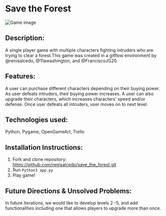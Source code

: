 # Save the Forest

![Game image](https://user-images.githubusercontent.com/36175254/48389285-c5233000-e6ca-11e8-888b-654a313cf631.png)

## Description:

A single player game with multiple characters fighting intruders who are trying to clear a forest.This game was created in a gitflow environment by @renisalcedo, @11awashington, and @FranciscoJG20.

## Features:

A user can purchase different characters depending on their buying power. As user defeats intruders, their buying power increases. A user can also upgrade their characters, which increases characters' speed and/or defense. Once user defeats all intruders, user moves on to next level.

## Technologies used:

Python, Pygame, OpenGameArt, Trello 

## Installation Instructions: 

1. Fork and clone repository: https://github.com/renisalcedo/save_the_forest.git
2. Run `Python3 app.py`
3. Play game! 

## Future Directions & Unsolved Problems: 

In future iterations, we would like to develop levels 2 -5, and add functionalities including one that allows players to upgrade more than once.  
